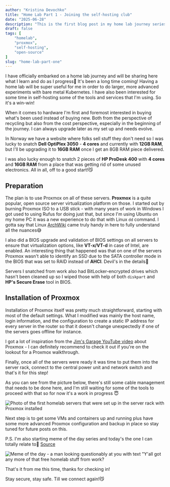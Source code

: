 ```yaml
---
author: "Kristina Devochko"
title: "Home Lab Part 1 - Joining the self-hosting club"
date: "2025-06-28"
description: "This is the first blog post in my home lab journey series where I will share the first steps of what hardware I've chosen and what has been set up so far."
draft: false
tags: [
    "homelab",
    "proxmox",
    "self-hosting",
    "open-source"
]
slug: "home-lab-part-one"
---
```


I have officially embarked on a home lab journey and will be sharing here what I learn and do as I progress🥳 It's been a long time coming! Having a home lab will be super useful for me in order to do larger, more advanced experiments with bare metal Kubernetes. I have also been interested for some time in self-hosting some of the tools and services that I'm using. So it's a win-win!

When it comes to hardware I'm first and foremost interested in buying what's been used instead of buying new. Both from the perspective of recycling but also from the cost perspective, especially in the beginning of the journey. I can always upgrade later as my set up and needs evolve.

In Norway we have a website where folks sell stuff they don't need so I was lucky to snatch **Dell OptiPlex 3050** - **4 cores** and currently with **12GB RAM**, but I'll be upgrading it to **16GB RAM** once I get an 8GB RAM piece delivered.

I was also lucky enough to snatch 2 pieces of **HP ProDesk 400** with **4 cores** and **16GB RAM** from a place that was getting rid of some unused electronics. All in all, off to a good start!😼

## Preparation

The plan is to use Proxmox on all of these servers. **Proxmox** is a quite popular, open source server virtualization platform on those. I started out by burning Proxmox ISO to a USB stick - with many years of work in Windows I got used to using Rufus for doing just that, but since I'm using Ubuntu on my home PC it was a new experience to do that with Linux `dd` command. I gotta say that Linux [ArchWiki](https://wiki.archlinux.org) came truly handy in here to fully understand all the nuances😅

I also did a BIOS upgrade and validation of BIOS settings on all servers to ensure that virtualization options, like **VT-x/VT-d** in case of Intel, are enabled. An interesting thing that happened was that on one of the servers Proxmox wasn't able to identify an SSD due to the SATA controller mode in the BIOS that was set to RAID instead of **AHCI**. Devil's in the details🎃

Servers I snatched from work also had BitLocker-encrypted drives which hasn't been cleaned up so I wiped those with help of both `diskpart` and **HP's Secure Erase** tool in BIOS.

## Installation of Proxmox

Installation of Proxmox itself was pretty much straightforward, starting with most of the default settings. What I modified was mainly the host name, login information, and the configuration to create a static IP address for every server in the router so that it doesn't change unexpectedly if one of the servers goes offline for instance.

I got a lot of inspiration from the [Jim's Garage YouTube video](https://youtu.be/oPnojnjUxQE?si=RkUwtFewft97uBtP) about Proxmox - I can definitely recommend to check it out if you're on the lookout for a Proxmox walkthrough.

Finally, once all of the servers were ready it was time to put them into the server rack, connect to the central power unit and network switch and that's it for this step!

As you can see from the picture below, there's still some cable management that needs to be done here, and I'm still waiting for some of the tools to proceed with that so for now it's a work in progress 😇

![Photo of the first homelab servers that were set up in the server rack with Proxmox installed](../../images/homelab/part1-servers-overview.webp)

Next step is to get some VMs and containers up and running plus have some more advanced Proxmox configuration and backup in place so stay tuned for future posts on this.

P.S. I'm also starting meme of the day series and today's the one I can totally relate to🤣 [Source](https://imgflip.com/i/49f4lg)

![Meme of the day - a man looking questionably at you with text "Y'all got any more of that free homelab stuff from work?](../../images/homelab/part1-meme-free-homelab-stuff-from-work.webp)

That's it from me this time, thanks for checking in!

Stay secure, stay safe.
Till we connect again!😼

